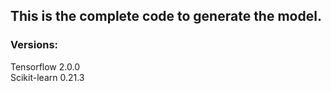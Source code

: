 ## This is the complete code to generate the model.

### Versions:
Tensorflow 2.0.0 \
Scikit-learn 0.21.3
